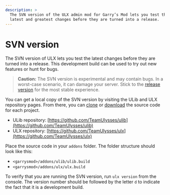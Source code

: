 ```yaml
---
description: >
  The SVN version of the ULX admin mod for Garry’s Mod lets you test the
  latest and greatest changes before they are turned into a release.
---
```

# SVN version

The SVN version of ULX lets you test the latest changes before they are turned into a release. This development build can be used to try out new features or hunt for bugs.

> **Caution:** The SVN version is experimental and may contain bugs. In a worst-case scenario, it can damage your server. Stick to the [release version](installation) for the most stable experience.

You can get a local copy of the SVN version by visiting the ULib and ULX repository pages. From there, you can [clone](https://help.github.com/en/articles/cloning-a-repository) or [download](https://stackoverflow.com/a/6466993) the source code for each project.

- ULib repository: [https://github.com/TeamUlysses/ulib](https://github.com/TeamUlysses/ulib)
- ULX repository: [https://github.com/TeamUlysses/ulx](https://github.com/TeamUlysses/ulx)

Place the source code in your `addons` folder. The folder structure should look like this:
- `<garrysmod>/addons/ulib/ulib.build`
- `<garrysmod>/addons/ulx/ulx.build`

To verify that you are running the SVN version, run `ulx version` from the console. The version number should be followed by the letter `d` to indicate the fact that it is a development build.
